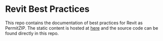 # Revit Best Practices

This repo contains the documentation of best practices for Revit as PermitZIP. The static content is hosted at [here](revit.permitzip.com) and the source code can be found directly in this repo.
